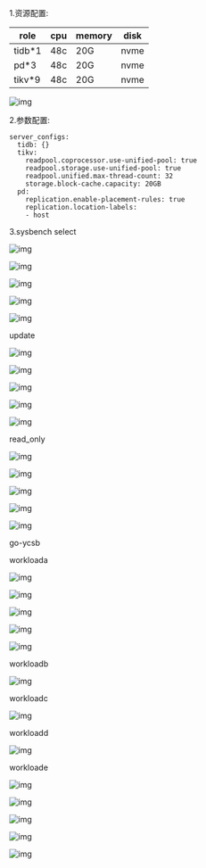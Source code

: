 

1.资源配置:

| role   | cpu  | memory | disk |
| ------ | ---- | ------ | ---- |
| tidb*1 | 48c  | 20G    | nvme |
| pd*3   | 48c  | 20G    | nvme |
| tikv*9 | 48c  | 20G    | nvme |

![img](file:///private/var/folders/v1/2qb0wgsd12l48kndqc9x05mc0000gn/T/WizNote/e54bf1b7-7c6d-407d-8545-e3a5c893be86/index_files/65358808.png)



 2.参数配置:

```
server_configs:
  tidb: {}
  tikv:
    readpool.coprocessor.use-unified-pool: true
    readpool.storage.use-unified-pool: true
    readpool.unified.max-thread-count: 32
    storage.block-cache.capacity: 20GB
  pd:
    replication.enable-placement-rules: true
    replication.location-labels:
    - host
```

3.sysbench select

![img](file:///private/var/folders/v1/2qb0wgsd12l48kndqc9x05mc0000gn/T/WizNote/e54bf1b7-7c6d-407d-8545-e3a5c893be86/index_files/65814393.png)

![img](file:///private/var/folders/v1/2qb0wgsd12l48kndqc9x05mc0000gn/T/WizNote/e54bf1b7-7c6d-407d-8545-e3a5c893be86/index_files/62078599.png)

![img](file:///private/var/folders/v1/2qb0wgsd12l48kndqc9x05mc0000gn/T/WizNote/e54bf1b7-7c6d-407d-8545-e3a5c893be86/index_files/62158880.png)

![img](file:///private/var/folders/v1/2qb0wgsd12l48kndqc9x05mc0000gn/T/WizNote/e54bf1b7-7c6d-407d-8545-e3a5c893be86/index_files/62217620.png)

![img](file:///private/var/folders/v1/2qb0wgsd12l48kndqc9x05mc0000gn/T/WizNote/e54bf1b7-7c6d-407d-8545-e3a5c893be86/index_files/62233296.png)

update

![img](file:///private/var/folders/v1/2qb0wgsd12l48kndqc9x05mc0000gn/T/WizNote/e54bf1b7-7c6d-407d-8545-e3a5c893be86/index_files/66597250.png)

![img](file:///private/var/folders/v1/2qb0wgsd12l48kndqc9x05mc0000gn/T/WizNote/e54bf1b7-7c6d-407d-8545-e3a5c893be86/index_files/63135324.png)

![img](file:///private/var/folders/v1/2qb0wgsd12l48kndqc9x05mc0000gn/T/WizNote/e54bf1b7-7c6d-407d-8545-e3a5c893be86/index_files/63202372.png)

![img](file:///private/var/folders/v1/2qb0wgsd12l48kndqc9x05mc0000gn/T/WizNote/e54bf1b7-7c6d-407d-8545-e3a5c893be86/index_files/63215752.png)

![img](file:///private/var/folders/v1/2qb0wgsd12l48kndqc9x05mc0000gn/T/WizNote/e54bf1b7-7c6d-407d-8545-e3a5c893be86/index_files/63330316.png)

read_only

![img](file:///private/var/folders/v1/2qb0wgsd12l48kndqc9x05mc0000gn/T/WizNote/e54bf1b7-7c6d-407d-8545-e3a5c893be86/index_files/69993219.png)

![img](file:///private/var/folders/v1/2qb0wgsd12l48kndqc9x05mc0000gn/T/WizNote/e54bf1b7-7c6d-407d-8545-e3a5c893be86/index_files/64096158.png)

![img](file:///private/var/folders/v1/2qb0wgsd12l48kndqc9x05mc0000gn/T/WizNote/e54bf1b7-7c6d-407d-8545-e3a5c893be86/index_files/64144742.png)

![img](file:///private/var/folders/v1/2qb0wgsd12l48kndqc9x05mc0000gn/T/WizNote/e54bf1b7-7c6d-407d-8545-e3a5c893be86/index_files/64159440.png)

![img](file:///private/var/folders/v1/2qb0wgsd12l48kndqc9x05mc0000gn/T/WizNote/e54bf1b7-7c6d-407d-8545-e3a5c893be86/index_files/64187547.png)

go-ycsb

workloada

![img](file:///private/var/folders/v1/2qb0wgsd12l48kndqc9x05mc0000gn/T/WizNote/e54bf1b7-7c6d-407d-8545-e3a5c893be86/index_files/65262932.png)

![img](file:///private/var/folders/v1/2qb0wgsd12l48kndqc9x05mc0000gn/T/WizNote/e54bf1b7-7c6d-407d-8545-e3a5c893be86/index_files/65302507.png)

![img](file:///private/var/folders/v1/2qb0wgsd12l48kndqc9x05mc0000gn/T/WizNote/e54bf1b7-7c6d-407d-8545-e3a5c893be86/index_files/65323755.png)

![img](file:///private/var/folders/v1/2qb0wgsd12l48kndqc9x05mc0000gn/T/WizNote/e54bf1b7-7c6d-407d-8545-e3a5c893be86/index_files/65334768.png)

![img](file:///private/var/folders/v1/2qb0wgsd12l48kndqc9x05mc0000gn/T/WizNote/e54bf1b7-7c6d-407d-8545-e3a5c893be86/index_files/65357276.png)

workloadb

![img](file:///private/var/folders/v1/2qb0wgsd12l48kndqc9x05mc0000gn/T/WizNote/e54bf1b7-7c6d-407d-8545-e3a5c893be86/index_files/65738995.png)

workloadc

![img](file:///private/var/folders/v1/2qb0wgsd12l48kndqc9x05mc0000gn/T/WizNote/e54bf1b7-7c6d-407d-8545-e3a5c893be86/index_files/66003198.png)

workloadd

![img](file:///private/var/folders/v1/2qb0wgsd12l48kndqc9x05mc0000gn/T/WizNote/e54bf1b7-7c6d-407d-8545-e3a5c893be86/index_files/66245053.png)

workloade

![img](file:///private/var/folders/v1/2qb0wgsd12l48kndqc9x05mc0000gn/T/WizNote/e54bf1b7-7c6d-407d-8545-e3a5c893be86/index_files/67369779.png)

![img](file:///private/var/folders/v1/2qb0wgsd12l48kndqc9x05mc0000gn/T/WizNote/e54bf1b7-7c6d-407d-8545-e3a5c893be86/index_files/67416343.png)

![img](file:///private/var/folders/v1/2qb0wgsd12l48kndqc9x05mc0000gn/T/WizNote/e54bf1b7-7c6d-407d-8545-e3a5c893be86/index_files/67443066.png)

![img](file:///private/var/folders/v1/2qb0wgsd12l48kndqc9x05mc0000gn/T/WizNote/e54bf1b7-7c6d-407d-8545-e3a5c893be86/index_files/67453292.png)

![img](file:///private/var/folders/v1/2qb0wgsd12l48kndqc9x05mc0000gn/T/WizNote/e54bf1b7-7c6d-407d-8545-e3a5c893be86/index_files/67479764.png)